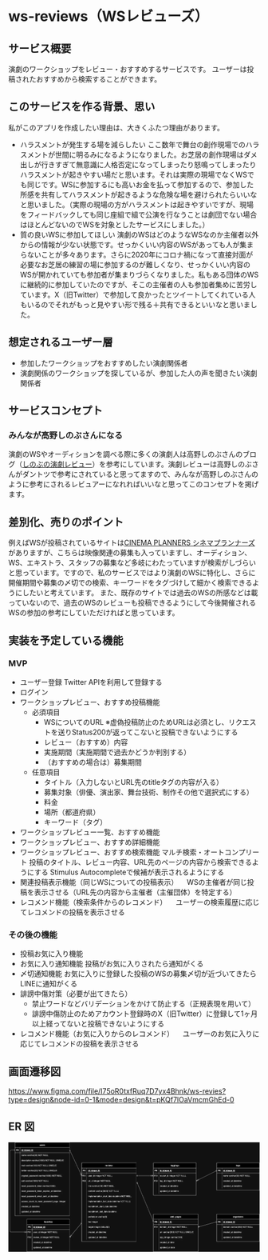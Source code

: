 # ws-reviews（WSレビューズ）

## サービス概要
演劇のワークショップをレビュー・おすすめするサービスです。
ユーザーは投稿されたおすすめから検索することができます。

## このサービスを作る背景、思い
私がこのアプリを作成したい理由は、大きくふたつ理由があります。
- ハラスメントが発生する場を減らしたい
  ここ数年で舞台の創作現場でのハラスメントが世間に明るみになるようになりました。お芝居の創作現場はダメ出しが行きすぎて無意識に人格否定になってしまったり怒鳴ってしまったりハラスメントが起きやすい場だと思います。それは実際の現場でなくWSでも同じです。WSに参加するにも高いお金を払って参加するので、参加した所感を共有してハラスメントが起きるような危険な場を避けられたらいいなと思いました。（実際の現場の方がハラスメントは起きやすいですが、現場をフィードバックしても同じ座組で組で公演を行なうことは劇団でない場合はほとんどないのでWSを対象としたサービスにしました。）
- 質の良いWSに参加してほしい
  演劇のWSはどのようなWSなのか主催者以外からの情報が少ない状態です。せっかくいい内容のWSがあっても人が集まらないことが多々あります。さらに2020年にコロナ禍になって直接対面が必要なお芝居の練習の場に参加するのが難しくなり、せっかくいい内容のWSが開かれていても参加者が集まりづらくなりました。私もある団体のWSに継続的に参加していたのですが、そこの主催者の人も参加者集めに苦労しています。X（旧Twitter）で参加して良かったとツイートしてくれている人もいるのでそれがもっと見やすい形で残る＋共有できるといいなと思いました。

## 想定されるユーザー層
- 参加したワークショップをおすすめしたい演劇関係者
- 演劇関係のワークショップを探しているが、参加した人の声を聞きたい演劇関係者

## サービスコンセプト
### みんなが高野しのぶさんになる
演劇のWSやオーディションを調べる際に多くの演劇人は高野しのぶさんのブログ（[しのぶの演劇レビュー](https://shinobutakano.com/)）を参考にしています。演劇レビューは高野しのぶさんがダントツで参考にされていると思ってますので、みんなが高野しのぶさんのように参考にされるレビュアーになれればいいなと思ってこのコンセプトを掲げます。

## 差別化、売りのポイント
例えばWSが投稿されているサイトは[CINEMA PLANNERS シネマプランナーズ](https://cinepu.com/)がありますが、こちらは映像関連の募集も入っていますし、オーディション、WS、エキストラ、スタッフの募集など多岐にわたっていますが検索がしづらいと思っています。ですので、私のサービスではより演劇のWSに特化し、さらに開催期間や募集の〆切での検索、キーワードをタグづけして細かく検索できるようにしたいと考えています。
また、既存のサイトでは過去のWSの所感などは載っていないので、過去のWSのレビューも投稿できるようにして今後開催されるWSの参加の参考にしていただければと思っています。

## 実装を予定している機能
### MVP
* ユーザー登録
  Twitter APIを利用して登録する
* ログイン
* ワークショップレビュー、おすすめ投稿機能
  * 必須項目
    * WSについてのURL
    ※虚偽投稿防止のためURLは必須とし、リクエストを送りStatus200が返ってこないと投稿できないようにする
    * レビュー（おすすめ）内容
    * 実施期間（実施期間で過去かどうか判別する）
    * （おすすめの場合は）募集期間
  * 任意項目
    * タイトル（入力しないとURL先のtitleタグの内容が入る）
    * 募集対象（俳優、演出家、舞台技術、制作その他で選択式にする）
    * 料金
    * 場所（都道府県）
    * キーワード（タグ）
* ワークショップレビュー一覧、おすすめ機能
* ワークショップレビュー、おすすめ詳細機能
* ワークショップレビュー、おすすめ検索機能
  マルチ検索・オートコンプリート
    投稿のタイトル、レビュー内容、URL先のページの内容から検索できるようにする
    Stimulus Autocompleteで候補が表示されるようにする
* 関連投稿表示機能（同じWSについての投稿表示）
　WSの主催者が同じ投稿を表示させる（URL先の内容から主催者（主催団体）を特定する）
* レコメンド機能（検索条件からのレコメンド）
　ユーザーの検索履歴に応じてレコメンドの投稿を表示させる
　

### その後の機能
* 投稿お気に入り機能
* お気に入り通知機能
  投稿がお気に入りされたら通知がくる
* 〆切通知機能
  お気に入りに登録した投稿のWSの募集〆切が近づいてきたらLINEに通知がくる
* 誹謗中傷対策（必要が出てきたら）
  * 禁止ワードなどバリデーションをかけて防止する（正規表現を用いて）
  * 誹謗中傷防止のためアカウント登録時のX（旧Twitter）に登録して1ヶ月以上経ってないと投稿できないようにする
* レコメンド機能（お気に入りからのレコメンド）
　ユーザーのお気に入りに応じてレコメンドの投稿を表示させる

## 画面遷移図
https://www.figma.com/file/I75oR0txfRuq7D7yx4Bhnk/ws-revies?type=design&node-id=0-1&mode=design&t=pKQf7lOaVmcmGhEd-0

## ER 図
<img src="./assets/ws-reviews-ER_231020.webp">
